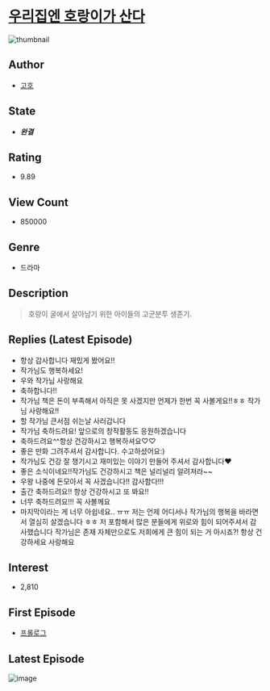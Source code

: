 # [우리집엔 호랑이가 산다](https://comic.naver.com/bestChallenge/list?titleId=773236)
![thumbnail](https://image-comic.pstatic.net/user_contents_data/challenge_comic/2021/07/02/346374/thumbnail_202x1647aa26f8d_2b5c_4662_afb2_aa675beb7c98_00000305.JPEG)

## Author
- [고호](https://comic.naver.com/artistTitle?id=346374)

## State
- ***완결***

## Rating
- 9.89

## View Count
- 850000

## Genre
- 드라마

## Description
> 호랑이 굴에서 살아남기 위한 아이들의 고군분투 생존기.

## Replies (Latest Episode)
- 항상 감사합니다 재밌게 봤어요!!
- 작가님도 행복하세요!
- 우와 작가님 사랑해요
- 축하합니다!!
- 작가님 책은 돈이 부족해서 아직은 못 사겠지만 언제가 한번 꼭 사볼게요!!ㅎㅎ 작가님 사랑해요!!
- 할 작가님 큰서점 쉬는날 사러갑니다
- 작가님 축하드려요! 앞으로의 창작활동도 응원하겠습니다
- 축하드려요^^항상 건강하시고 행복하셔요♡♡
- 좋은 만화 그려주셔서 감사합니다. 수고하셨어요:)
- 작가님도 건강 잘 챙기시고 재미있는 이야기 만들어 주셔서 감사합니다♥
- 좋은 소식이네요!!작가님도 건강하시고 책은 널리널리 알려져라~~
- 우왕 나중에 돈모아서 꼭 사겠습니다!! 감사함다!!!
- 출간 축하드려요!! 항상 건강하시고 또 봐요!!
- 너무 축하드려요!!! 꼭 사볼께요
- 마지막이라는 게 너무 아쉽네요.. ㅠㅠ 저는 언제 어디서나 작가님의 행복을 바라면서 열심히 살겠습니다 ㅎㅎ 저 포함해서 많은 분들에게 위로와 힘이 되어주셔서 감사했습니다 작가님은 존재 자체만으로도 저희에게 큰 힘이 되는 거 아시죠?! 항상 건강하세요 사랑해요

## Interest
- 2,810

## First Episode
- [프롤로그](https://comic.naver.com/bestChallenge/detail?titleId=773236&no=1)

## Latest Episode
![image](https://image-comic.pstatic.net/user_contents_data/challenge_comic/2022/05/08/346374/upload_7306023003244225123.jpeg)
